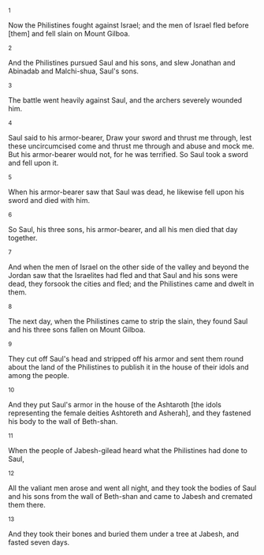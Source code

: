 <sup>1</sup> 

Now the Philistines fought against Israel; and the men of Israel fled before [them] and fell slain on Mount Gilboa. 

<sup>2</sup> 

And the Philistines pursued Saul and his sons, and slew Jonathan and Abinadab and Malchi-shua, Saul's sons. 

<sup>3</sup> 

The battle went heavily against Saul, and the archers severely wounded him. 

<sup>4</sup> 

Saul said to his armor-bearer, Draw your sword and thrust me through, lest these uncircumcised come and thrust me through and abuse and mock me. But his armor-bearer would not, for he was terrified. So Saul took a sword and fell upon it. 

<sup>5</sup> 

When his armor-bearer saw that Saul was dead, he likewise fell upon his sword and died with him. 

<sup>6</sup> 

So Saul, his three sons, his armor-bearer, and all his men died that day together. 

<sup>7</sup> 

And when the men of Israel on the other side of the valley and beyond the Jordan saw that the Israelites had fled and that Saul and his sons were dead, they forsook the cities and fled; and the Philistines came and dwelt in them. 

<sup>8</sup> 

The next day, when the Philistines came to strip the slain, they found Saul and his three sons fallen on Mount Gilboa. 

<sup>9</sup> 

They cut off Saul's head and stripped off his armor and sent them round about the land of the Philistines to publish it in the house of their idols and among the people. 

<sup>10</sup> 

And they put Saul's armor in the house of the Ashtaroth [the idols representing the female deities Ashtoreth and Asherah], and they fastened his body to the wall of Beth-shan. 

<sup>11</sup> 

When the people of Jabesh-gilead heard what the Philistines had done to Saul, 

<sup>12</sup> 

All the valiant men arose and went all night, and they took the bodies of Saul and his sons from the wall of Beth-shan and came to Jabesh and cremated them there. 

<sup>13</sup> 

And they took their bones and buried them under a tree at Jabesh, and fasted seven days.